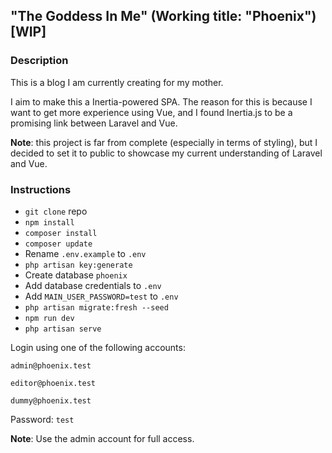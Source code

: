 ## "The Goddess In Me" (Working title: "Phoenix") [WIP]

### Description

This is a blog I am currently creating for my mother.

I aim to make this a Inertia-powered SPA. The reason for this is because I want to get more experience using Vue, and I found Inertia.js to be a promising link between Laravel and Vue.

**Note**: this project is far from complete (especially in terms of styling), but I decided to set it to public to showcase my current understanding of Laravel and Vue.

### Instructions

- `git clone` repo
- `npm install`
- `composer install`
- `composer update`
- Rename `.env.example` to `.env`
- `php artisan key:generate`
- Create database `phoenix`
- Add database credentials to `.env`
- Add `MAIN_USER_PASSWORD=test` to `.env`
- `php artisan migrate:fresh --seed`
- `npm run dev`
- `php artisan serve`

Login using one of the following accounts:

`admin@phoenix.test`

`editor@phoenix.test`

`dummy@phoenix.test`

Password: `test`

**Note**: Use the admin account for full access.

